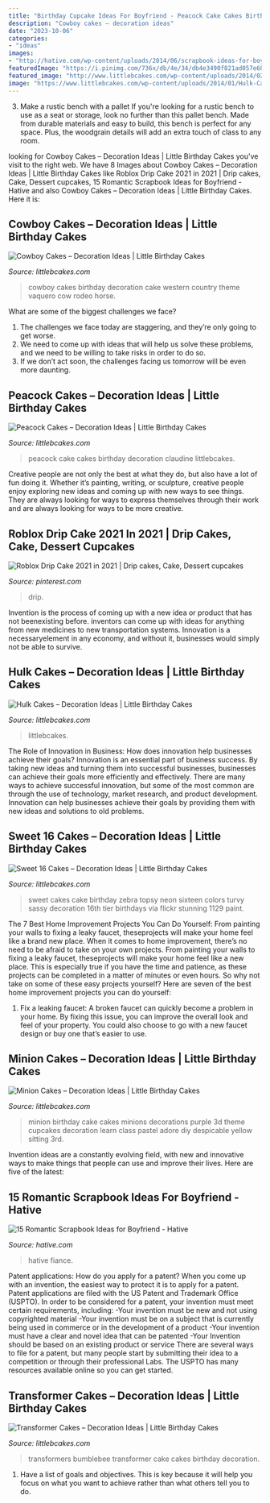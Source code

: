```yaml
---
title: "Birthday Cupcake Ideas For Boyfriend - Peacock Cake Cakes Birthday Decoration Claudine Littlebcakes"
description: "Cowboy cakes – decoration ideas"
date: "2023-10-06"
categories:
- "ideas"
images:
- "http://hative.com/wp-content/uploads/2014/06/scrapbook-ideas-for-boyfriend/14-scrapbook-ideas-for-lovers.jpg"
featuredImage: "https://i.pinimg.com/736x/db/4e/34/db4e3490f821ad057e686c73ca14660e.jpg"
featured_image: "http://www.littlebcakes.com/wp-content/uploads/2014/02/Cowboy-Wedding-Cakes.jpg"
image: "https://www.littlebcakes.com/wp-content/uploads/2014/01/Hulk-Cake-768x1024.jpg"
---
```



3. Make a rustic bench with a pallet
If you're looking for a rustic bench to use as a seat or storage, look no further than this pallet bench. Made from durable materials and easy to build, this bench is perfect for any space. Plus, the woodgrain details will add an extra touch of class to any room.

	

		
looking for Cowboy Cakes – Decoration Ideas | Little Birthday Cakes you've visit to the right web. We have 8 Images about Cowboy Cakes – Decoration Ideas | Little Birthday Cakes like Roblox Drip Cake 2021 in 2021 | Drip cakes, Cake, Dessert cupcakes, 15 Romantic Scrapbook Ideas for Boyfriend - Hative and also Cowboy Cakes – Decoration Ideas | Little Birthday Cakes. Here it is:
		
    
## Cowboy Cakes – Decoration Ideas | Little Birthday Cakes

<img loading=lazy src="http://www.littlebcakes.com/wp-content/uploads/2014/02/Cowboy-Wedding-Cakes.jpg" onerror="this.onerror=null;this.src='https://tse4.mm.bing.net/th?id=OIP.OA0mNdhMvr2LFDIbD5nAIQHaMX&amp;pid=15.1';" alt="Cowboy Cakes – Decoration Ideas | Little Birthday Cakes">

_Source: littlebcakes.com_

>cowboy cakes birthday decoration cake western country theme vaquero cow rodeo horse. 

	

What are some of the biggest challenges we face?
1. The challenges we face today are staggering, and they’re only going to get worse.
2. We need to come up with ideas that will help us solve these problems, and we need to be willing to take risks in order to do so.
3. If we don’t act soon, the challenges facing us tomorrow will be even more daunting.

    
## Peacock Cakes – Decoration Ideas | Little Birthday Cakes

<img loading=lazy src="https://www.littlebcakes.com/wp-content/uploads/2014/02/Peacock-Cake.jpg" onerror="this.onerror=null;this.src='https://tse1.mm.bing.net/th?id=OIP.InP1GPKXmChr0KWdVQvr5AHaKU&amp;pid=15.1';" alt="Peacock Cakes – Decoration Ideas | Little Birthday Cakes">

_Source: littlebcakes.com_

>peacock cake cakes birthday decoration claudine littlebcakes. 

	

Creative people are not only the best at what they do, but also have a lot of fun doing it. Whether it’s painting, writing, or sculpture, creative people enjoy exploring new ideas and coming up with new ways to see things. They are always looking for ways to express themselves through their work and are always looking for ways to be more creative.

    
## Roblox Drip Cake 2021 In 2021 | Drip Cakes, Cake, Dessert Cupcakes

<img loading=lazy src="https://i.pinimg.com/736x/db/4e/34/db4e3490f821ad057e686c73ca14660e.jpg" onerror="this.onerror=null;this.src='https://tse2.mm.bing.net/th?id=OIP._jnvLMrfJN8hoLW_zN8uWgHaLH&amp;pid=15.1';" alt="Roblox Drip Cake 2021 in 2021 | Drip cakes, Cake, Dessert cupcakes">

_Source: pinterest.com_

>drip. 

	

Invention is the process of coming up with a new idea or product that has not beenexisting before. inventors can come up with ideas for anything from new medicines to new transportation systems. Innovation is a necessaryelement in any economy, and without it, businesses would simply not be able to survive.

    
## Hulk Cakes – Decoration Ideas | Little Birthday Cakes

<img loading=lazy src="https://www.littlebcakes.com/wp-content/uploads/2014/01/Hulk-Cake-768x1024.jpg" onerror="this.onerror=null;this.src='https://tse4.mm.bing.net/th?id=OIP.1tinCIVK0lSm-KQ566mV6gHaJ4&amp;pid=15.1';" alt="Hulk Cakes – Decoration Ideas | Little Birthday Cakes">

_Source: littlebcakes.com_

>littlebcakes. 

	

The Role of Innovation in Business: How does innovation help businesses achieve their goals?
Innovation is an essential part of business success. By taking new ideas and turning them into successful businesses, businesses can achieve their goals more efficiently and effectively. There are many ways to achieve successful innovation, but some of the most common are through the use of technology, market research, and product development. Innovation can help businesses achieve their goals by providing them with new ideas and solutions to old problems.

    
## Sweet 16 Cakes – Decoration Ideas | Little Birthday Cakes

<img loading=lazy src="http://www.littlebcakes.com/wp-content/uploads/2014/02/Sweet-16-Cake.jpg" onerror="this.onerror=null;this.src='https://tse1.mm.bing.net/th?id=OIP.No0jPZ0fl0NV7dnOLWkuhQHaJ3&amp;pid=15.1';" alt="Sweet 16 Cakes – Decoration Ideas | Little Birthday Cakes">

_Source: littlebcakes.com_

>sweet cakes cake birthday zebra topsy neon sixteen colors turvy sassy decoration 16th tier birthdays via flickr stunning 1129 paint. 

	

The 7 Best Home Improvement Projects You Can Do Yourself: From painting your walls to fixing a leaky faucet, theseprojects will make your home feel like a brand new place.
When it comes to home improvement, there’s no need to be afraid to take on your own projects. From painting your walls to fixing a leaky faucet, theseprojects will make your home feel like a new place. This is especially true if you have the time and patience, as these projects can be completed in a matter of minutes or even hours. So why not take on some of these easy projects yourself? Here are seven of the best home improvement projects you can do yourself: 
1. Fix a leaking faucet: A broken faucet can quickly become a problem in your home. By fixing this issue, you can improve the overall look and feel of your property. You could also choose to go with a new faucet design or buy one that’s easier to use.


    
## Minion Cakes – Decoration Ideas | Little Birthday Cakes

<img loading=lazy src="http://www.littlebcakes.com/wp-content/uploads/2014/02/Minion-Cake.jpg" onerror="this.onerror=null;this.src='https://tse1.mm.bing.net/th?id=OIP.VbXR6RYviWBmh6kBs5nCUwHaKo&amp;pid=15.1';" alt="Minion Cakes – Decoration Ideas | Little Birthday Cakes">

_Source: littlebcakes.com_

>minion birthday cake cakes minions decorations purple 3d theme cupcakes decoration learn class pastel adore diy despicable yellow sitting 3rd. 

	

Invention ideas are a constantly evolving field, with new and innovative ways to make things that people can use and improve their lives. Here are five of the latest:

    
## 15 Romantic Scrapbook Ideas For Boyfriend - Hative

<img loading=lazy src="http://hative.com/wp-content/uploads/2014/06/scrapbook-ideas-for-boyfriend/14-scrapbook-ideas-for-lovers.jpg" onerror="this.onerror=null;this.src='https://tse3.mm.bing.net/th?id=OIP.7yqCcXCTzDaVwZay9thIkAHaJ4&amp;pid=15.1';" alt="15 Romantic Scrapbook Ideas for Boyfriend - Hative">

_Source: hative.com_

>hative fiance. 

	

Patent applications: How do you apply for a patent?
When you come up with an invention, the easiest way to protect it is to apply for a patent. Patent applications are filed with the US Patent and Trademark Office (USPTO). In order to be considered for a patent, your invention must meet certain requirements, including: 
-Your invention must be new and not using copyrighted material
-Your invention must be on a subject that is currently being used in commerce or in the development of a product
-Your invention must have a clear and novel idea that can be patented
-Your Invention should be based on an existing product or service There are several ways to file for a patent, but many people start by submitting their idea to a competition or through their professional Labs. The USPTO has many resources available online so you can get started.

    
## Transformer Cakes – Decoration Ideas | Little Birthday Cakes

<img loading=lazy src="http://www.littlebcakes.com/wp-content/uploads/2014/01/Transformers-Bumblebee-Cake.jpg" onerror="this.onerror=null;this.src='https://tse2.mm.bing.net/th?id=OIP.GEli4pDwXEcfYjb302mbVgHaJ2&amp;pid=15.1';" alt="Transformer Cakes – Decoration Ideas | Little Birthday Cakes">

_Source: littlebcakes.com_

>transformers bumblebee transformer cake cakes birthday decoration. 

	

1. Have a list of goals and objectives. This is key because it will help you focus on what you want to achieve rather than what others tell you to do.

